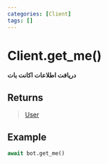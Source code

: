```yaml
---
categories: [Client]
tags: []
---
```


<h1>Client.<strong>get_me()</strong></h1>

<p align="left" dir="rtl"><strong>دریافت اطلاعات اکانت بات</strong></p>





<h2>Returns</h2>

<blockquote>
<p><a href="./user">User</a></p>
</blockquote>

<h2>Example</h2>

```python
await bot.get_me()
```
